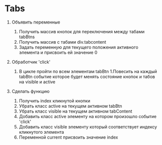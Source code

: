 # Tabs

1. Объявить переменные

    1. Получить массив кнопок для переключения между табами tabBtns
    1. Получить массив с табами div.tabcontent
    1. Задать переменную для текущего положения активного элемента и присвоить ей значение 0
1. Обработчик 'click'
    1. В цикле пройти по всем элементам tabBtn
        1.Повесить на каждый tabBtn событие которое будет менять состояние   кнопок и табов на visible и active

1. Сделать функцию 
    1. Получить index кликнутой кнопки
    1. Убрать класс active на текущем активном tabBtn
    1. Убрать класс visible на текущем активном tabContent
    1. Добавить класс active элементу на котором произошло событие 'click'
    1. Добавить класс visible элементу который соответствует индексу кликнутого элемента
    1. Переменной current присвоить значение index 